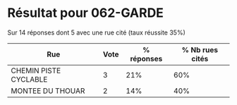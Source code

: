 # Résultat pour 062-GARDE

Sur 14 réponses dont 5 avec une rue cité (taux réussite 35%)

| Rue | Vote | % réponses | % Nb rues cités|
|-----|------|------------|----------------|
| CHEMIN PISTE CYCLABLE | 3 | 21% | 60%|
| MONTEE DU THOUAR | 2 | 14% | 40%|
